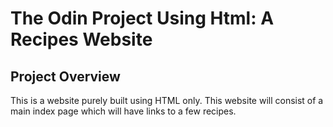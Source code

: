 #  The Odin Project Using Html: A Recipes Website
## Project Overview
This is a website purely built using HTML only. 
This website will consist of a main index page which will have links to a few recipes.